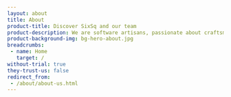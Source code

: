 ```yaml
---
layout: about
title: About
product-title: Discover SixSq and our team
product-description: We are software artisans, passionate about craftsmanship, DevOps and all the rigour required to build efficient and dependable software products and services.
product-background-img: bg-hero-about.jpg
breadcrumbs:
 - name: Home
   target: /
without-trial: true
they-trust-us: false
redirect_from:
 - /about/about-us.html
---
```

